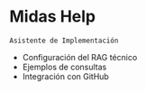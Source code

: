 # Midas Help
`Asistente de Implementación`
- Configuración del RAG técnico
- Ejemplos de consultas
- Integración con GitHub